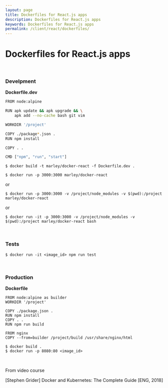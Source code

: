 ```yaml
---
layout: page
title: Dockerfiles for React.js apps
description: Dockerfiles for React.js apps
keywords: Dockerfiles for React.js apps
permalink: /client/react/dockerfiles/
---
```


# Dockerfiles for React.js apps

<br/>

### Develpment

**Dockerfile.dev**

```bash
FROM node:alpine

RUN apk update && apk upgrade && \
    apk add --no-cache bash git vim

WORKDIR '/project'

COPY ./package*.json .
RUN npm install

COPY . .

CMD ["npm", "run", "start"]

```

    $ docker build -t marley/docker-react -f Dockerfile.dev .

    $ docker run -p 3000:3000 marley/docker-react

or

    $ docker run -p 3000:3000 -v /project/node_modules -v $(pwd):/project marley/docker-react

or

    $ docker run -it -p 3000:3000 -v /project/node_modules -v $(pwd):/project marley/docker-react bash

<!--

$ docker run -p 3000:3000 -v /project/node_modules -v $(pwd):/project <image_id>


docker-compose.yml

version: '3'
services:
  react-app:
    web:
      build:
        context: .
        dockerfile: Dockerfile.dev
      ports:
        - "3000:3000"
      volumes:
        - /project/node_modules
        - .:/project


$ docker-compose up

-->

<br/>

### Tests

    $ docker run -it <image_id> npm run test

<!--

version: '3'
services:
  react-app:
    web:
      build:
        context: .
        dockerfile: Dockerfile.dev
      ports:
        - "3000:3000"
      volumes:
        - /project/node_modules
        - .:/project
    tests:
      build:
        context: .
        dockerfile: Dockerfile.dev
      volumes:
        - /project/node_modules
        - .:/project
      command: ["npm", "run", "test"]



docker-compose up --build

docker attach

-->

<br/>

### Production

**Dockerfile**

```
FROM node:alpine as builder
WORKDIR '/project'

COPY ./package.json .
RUN npm install
COPY . .
RUN npm run build

FROM nginx
COPY --from=builder /project/build /usr/share/nginx/html
```

    $ docker build .
    $ docker run -p 8080:80 <image_id>

<br/>

From video course

[Stephen Grider] Docker and Kubernetes: The Complete Guide [ENG, 2018]
